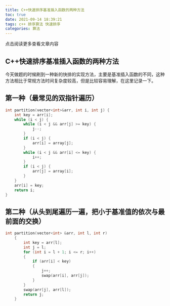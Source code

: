 ```yaml
---
title: C++快速排序基准插入函数的两种方法
toc: true
date: 2021-09-14 18:39:21
tags: c++ 排序算法 快速排序
categories: 算法
---
```


​​点击阅读更多查看文章内容<!--more-->

## C++快速排序基准插入函数的两种方法

今天做题的时候刷到一种新的快排的实现方法，主要是基准插入函数的不同，这种方法相比于常规方法时间复杂度较高，但是比较容易理解，在这里记录一下。

## 第一种（最常见的双指针遍历）
```cpp
int partition(vector<int>&arr, int i, int j) {
    int key = arr[i];
    while (i < j) {
        while (i < j && arr[j] >= key) {
            j--;
        }
        if (i < j) {
            arr[i] = array[j];
        }
        while (i < j && arr[i] <= key) {
            i++;
        }
        if (i < j) {
            arr[j] = array[i];
        }
    }
    arr[i] = key;
    return i;
}
```

## 第二种（从头到尾遍历一遍，把小于基准值的依次与最前面的交换）

```cpp
int partition(vector<int> &arr, int l, int r)
    {
        int key = arr[l];
        int j = l;
        for (int i = l + 1; i <= r; i++)
        {
            if (arr[i] < key)
            {
                j++;
                swap(arr[i], arr[j]);
            }
        }
        swap(arr[j], arr[l]);
        return j;
    }
```


